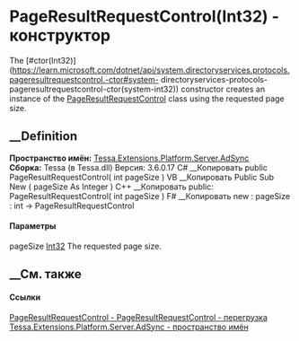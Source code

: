 # PageResultRequestControl(Int32) - конструктор
The
[#ctor(Int32)](https://learn.microsoft.com/dotnet/api/system.directoryservices.protocols.pageresultrequestcontrol.-ctor#system-
directoryservices-protocols-pageresultrequestcontrol-ctor\(system-int32\))
constructor creates an instance of the
[PageResultRequestControl](https://learn.microsoft.com/dotnet/api/system.directoryservices.protocols.pageresultrequestcontrol)
class using the requested page size.
##  __Definition
 **Пространство имён:**
[Tessa.Extensions.Platform.Server.AdSync](N_Tessa_Extensions_Platform_Server_AdSync.htm)  
 **Сборка:** Tessa (в Tessa.dll) Версия: 3.6.0.17
C# __Копировать
     public PageResultRequestControl(
    	int pageSize
    )
VB __Копировать
     Public Sub New ( 
    	pageSize As Integer
    )
C++ __Копировать
     public:
    PageResultRequestControl(
    	int pageSize
    )
F# __Копировать
     new : 
            pageSize : int -> PageResultRequestControl
#### Параметры
pageSize [Int32](https://learn.microsoft.com/dotnet/api/system.int32)
    The requested page size.
##  __См. также
#### Ссылки
[PageResultRequestControl -
](T_Tessa_Extensions_Platform_Server_AdSync_PageResultRequestControl.htm)
[PageResultRequestControl -
перегрузка](Overload_Tessa_Extensions_Platform_Server_AdSync_PageResultRequestControl__ctor.htm)
[Tessa.Extensions.Platform.Server.AdSync - пространство
имён](N_Tessa_Extensions_Platform_Server_AdSync.htm)
